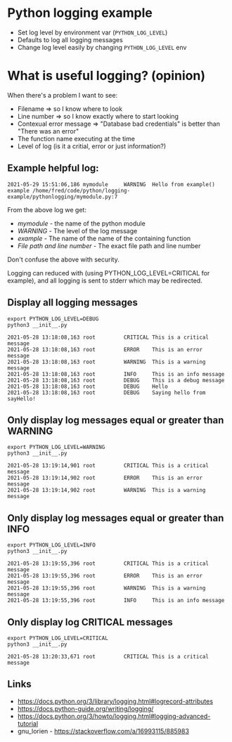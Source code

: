 # Python logging example

- Set log level by environment var (`PYTHON_LOG_LEVEL`)
- Defaults to log all logging messages
- Change log level easily by changing `PYTHON_LOG_LEVEL` env


# What is useful logging? (opinion)
When there's a problem I want to see:

- Filename => so I know where to look
- Line number => so I know exactly where to start looking
- Contexual error message => "Database bad credentials" is better than "There was an error"
- The function name executing at the time 
- Level of log (is it a critial, error or just information?)

## Example helpful log:

```
2021-05-29 15:51:06,186 mymodule     WARNING  Hello from example() example /home/fred/code/python/logging-example/pythonlogging/mymodule.py:7
```

From the above log we get:
- *mymodule* - the name of the python module
- *WARNING*  - The level of the log message
- *example*  - The name of the name of the containing function
- *File path and line number* - The exact file path and line number

Don't confuse the above with security.

Logging can reduced with (using PYTHON_LOG_LEVEL=CRITICAL for example), and all logging is
sent to stderr which may be redirected.

## Display all logging messages

```
export PYTHON_LOG_LEVEL=DEBUG
python3 __init__.py

2021-05-28 13:18:08,163 root         CRITICAL This is a critical message
2021-05-28 13:18:08,163 root         ERROR    This is an error  message
2021-05-28 13:18:08,163 root         WARNING  This is a warning message
2021-05-28 13:18:08,163 root         INFO     This is an info message
2021-05-28 13:18:08,163 root         DEBUG    This is a debug message
2021-05-28 13:18:08,163 root         DEBUG    Hello
2021-05-28 13:18:08,163 root         DEBUG    Saying hello from sayHello!

```

## Only display log messages equal or greater than WARNING
```
export PYTHON_LOG_LEVEL=WARNING
python3 __init__.py

2021-05-28 13:19:14,901 root         CRITICAL This is a critical message
2021-05-28 13:19:14,902 root         ERROR    This is an error  message
2021-05-28 13:19:14,902 root         WARNING  This is a warning message
```

## Only display log messages equal or greater than INFO
```
export PYTHON_LOG_LEVEL=INFO
python3 __init__.py

2021-05-28 13:19:55,396 root         CRITICAL This is a critical message
2021-05-28 13:19:55,396 root         ERROR    This is an error  message
2021-05-28 13:19:55,396 root         WARNING  This is a warning message
2021-05-28 13:19:55,396 root         INFO     This is an info message
```

## Only display log CRITICAL messages
```
export PYTHON_LOG_LEVEL=CRITICAL
python3 __init__.py

2021-05-28 13:20:33,671 root         CRITICAL This is a critical message
```


## Links

- https://docs.python.org/3/library/logging.html#logrecord-attributes
- https://docs.python-guide.org/writing/logging/
- https://docs.python.org/3/howto/logging.html#logging-advanced-tutorial
- gnu_lorien - https://stackoverflow.com/a/16993115/885983